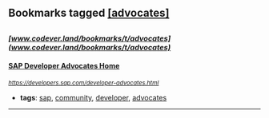## Bookmarks tagged [[advocates]](https://www.codever.land/search?q=[advocates])

_<sup><sup>[www.codever.land/bookmarks/t/advocates](www.codever.land/bookmarks/t/advocates)</sup></sup>_
---
#### [SAP Developer Advocates Home](https://developers.sap.com/developer-advocates.html)
_<sup>https://developers.sap.com/developer-advocates.html</sup>_

* **tags**: [sap](../tagged/sap.md), [community](../tagged/community.md), [developer](../tagged/developer.md), [advocates](../tagged/advocates.md)
---

